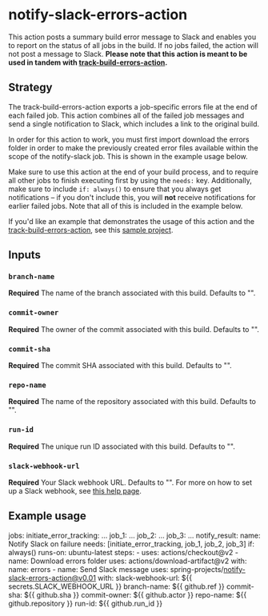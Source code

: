 # notify-slack-errors-action

This action posts a summary build error message to Slack and enables you to report on the status of all jobs in the build. If no jobs failed, the action will not post a message to Slack. **Please note that this action is meant to be used in tandem with [track-build-errors-action](https://github.com/spring-projects/track-build-errors-action).**

## Strategy
The track-build-errors-action exports a job-specific errors file at the end of each failed job. This action combines all of the failed job messages and send a single notification to Slack, which includes a link to the original build.

In order for this action to work, you must first import download the errors folder in order to make the previously created error files available within the scope of the notify-slack job. This is shown in the example usage below.

Make sure to use this action at the end of your build process, and to require all other jobs to finish executing first by using the `needs:` key. Additionally, make sure to include `if: always()` to ensure that you always get notifications – if you don't include this, you will **not** receive notifications for earlier failed jobs. Note that all of this is included in the example below.

If you'd like an example that demonstrates the usage of this action and the [track-build-errors-action](https://github.com/spring-projects/track-build-errors-action), see this [sample project]().

## Inputs

### `branch-name`
**Required** The name of the branch associated with this build. Defaults to "".

### `commit-owner`
**Required** The owner of the commit associated with this build. Defaults to "".

### `commit-sha`
**Required** The commit SHA associated with this build. Defaults to "".

### `repo-name`
**Required** The name of the repository associated with this build. Defaults to "".

### `run-id`
**Required** The unique run ID associated with this build. Defaults to "".

### `slack-webhook-url`
**Required** Your Slack webhook URL. Defaults to "". For more on how to set up a Slack webhook, see [this help page](https://api.slack.com/messaging/webhooks).


## Example usage

jobs:
  initiate_error_tracking: ...
  job_1: ...
  job_2: ...
  job_3: ...
  notify_result:
    name: Notify Slack on failure
    needs: [initiate_error_tracking, job_1, job_2, job_3]
    if: always()
    runs-on: ubuntu-latest
    steps:
      - uses: actions/checkout@v2
      - name: Download errors folder
        uses: actions/download-artifact@v2
        with:
          name: errors
      - name: Send Slack message
        uses: spring-projects/notify-slack-errors-action@v0.01
        with:
          slack-webhook-url: ${{ secrets.SLACK_WEBHOOK_URL }}
          branch-name: ${{ github.ref }}
          commit-sha: ${{ github.sha }}
          commit-owner: ${{ github.actor }}
          repo-name: ${{ github.repository }}
          run-id: ${{ github.run_id }}